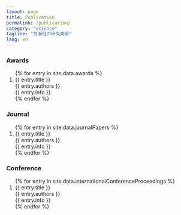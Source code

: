 ```yaml
---
layout: page
title: Publication
permalink: /publication/
category: "science"
tagline: "荒瀬班の研究業績"
lang: en
---
```



<h3 class="publication-genre"><span>Awards</span></h3> 

<ol>
{% for entry in site.data.awards %}
    <li class="publication-content" id="award">
        <div class="title">{{ entry.title }}</div>
        <div class="authors">{{ entry.authors }}</div>
        <div class="info">{{ entry.info }}</div>
    </li>
{% endfor %}
</ol>

<h3 class="publication-genre"><span>Journal</span></h3> 

<ol>
{% for entry in site.data.journalPapers %}
    <li class="publication-content" id="journal">
        <div class="title">{{ entry.title }}</div>
        <div class="authors">{{ entry.authors }}</div>
        <div class="info">{{ entry.info }}</div>
    </li>
{% endfor %}
</ol>

<h3 class="member-role"><span>Conference</span></h3> 

<ol>
{% for entry in site.data.internationalConferenceProceedings %}
    <li class="publication-content" id="journal">
        <div class="title">{{ entry.title }}</div>
        <div class="authors">{{ entry.authors }}</div>
        <div class="info">{{ entry.info }}</div>
    </li>
{% endfor %}
</ol>